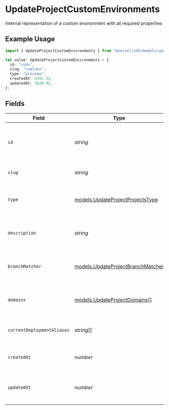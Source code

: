 # UpdateProjectCustomEnvironments

Internal representation of a custom environment with all required properties

## Example Usage

```typescript
import { UpdateProjectCustomEnvironments } from "@vercel/sdk/models/updateprojectop.js";

let value: UpdateProjectCustomEnvironments = {
  id: "<id>",
  slug: "<value>",
  type: "preview",
  createdAt: 3391.33,
  updatedAt: 5820.92,
};
```

## Fields

| Field                                                                        | Type                                                                         | Required                                                                     | Description                                                                  |
| ---------------------------------------------------------------------------- | ---------------------------------------------------------------------------- | ---------------------------------------------------------------------------- | ---------------------------------------------------------------------------- |
| `id`                                                                         | *string*                                                                     | :heavy_check_mark:                                                           | Unique identifier for the custom environment (format: env_*)                 |
| `slug`                                                                       | *string*                                                                     | :heavy_check_mark:                                                           | URL-friendly name of the environment                                         |
| `type`                                                                       | [models.UpdateProjectProjectsType](../models/updateprojectprojectstype.md)   | :heavy_check_mark:                                                           | The type of environment (production, preview, or development)                |
| `description`                                                                | *string*                                                                     | :heavy_minus_sign:                                                           | Optional description of the environment's purpose                            |
| `branchMatcher`                                                              | [models.UpdateProjectBranchMatcher](../models/updateprojectbranchmatcher.md) | :heavy_minus_sign:                                                           | Configuration for matching git branches to this environment                  |
| `domains`                                                                    | [models.UpdateProjectDomains](../models/updateprojectdomains.md)[]           | :heavy_minus_sign:                                                           | List of domains associated with this environment                             |
| `currentDeploymentAliases`                                                   | *string*[]                                                                   | :heavy_minus_sign:                                                           | List of aliases for the current deployment                                   |
| `createdAt`                                                                  | *number*                                                                     | :heavy_check_mark:                                                           | Timestamp when the environment was created                                   |
| `updatedAt`                                                                  | *number*                                                                     | :heavy_check_mark:                                                           | Timestamp when the environment was last updated                              |